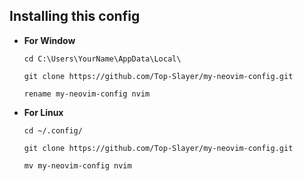 ## **Installing this config**

-  **For Window**

       cd C:\Users\YourName\AppData\Local\

       git clone https://github.com/Top-Slayer/my-neovim-config.git

       rename my-neovim-config nvim

- **For Linux**
  
      cd ~/.config/
  
      git clone https://github.com/Top-Slayer/my-neovim-config.git
  
      mv my-neovim-config nvim
